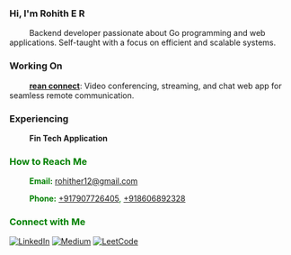   
### Hi, I'm Rohith E R

&nbsp; &nbsp; &nbsp; &nbsp; &nbsp;Backend developer passionate about Go programming and web applications. Self-taught with a focus on efficient and scalable systems.

### Working On
&nbsp; &nbsp; &nbsp; &nbsp; &nbsp;[**rean connect**](https://github.com/Reanwebs): Video conferencing, streaming, and chat web app for seamless remote communication.

### Experiencing
&nbsp; &nbsp; &nbsp; &nbsp; &nbsp;**Fin Tech Application**<font color="green">

### How to Reach Me
&nbsp; &nbsp; &nbsp; &nbsp; &nbsp;**Email:** [rohither12@gmail.com](mailto:rohither12@gmail.com)

&nbsp; &nbsp; &nbsp; &nbsp; &nbsp;**Phone:** [+917907726405](tel:+917907726405), [+918606892328](tel:+918606892328)

### Connect with Me
[![LinkedIn](https://img.shields.io/badge/LinkedIn-Connect-blue)](https://www.linkedin.com/in/rohither)
[![Medium](https://img.shields.io/badge/Medium-Follow-green)](https://medium.com/@rohithlellu7)
[![LeetCode](https://img.shields.io/badge/LeetCode-Solve-red)](https://leetcode.com/rohithlellu7/)
